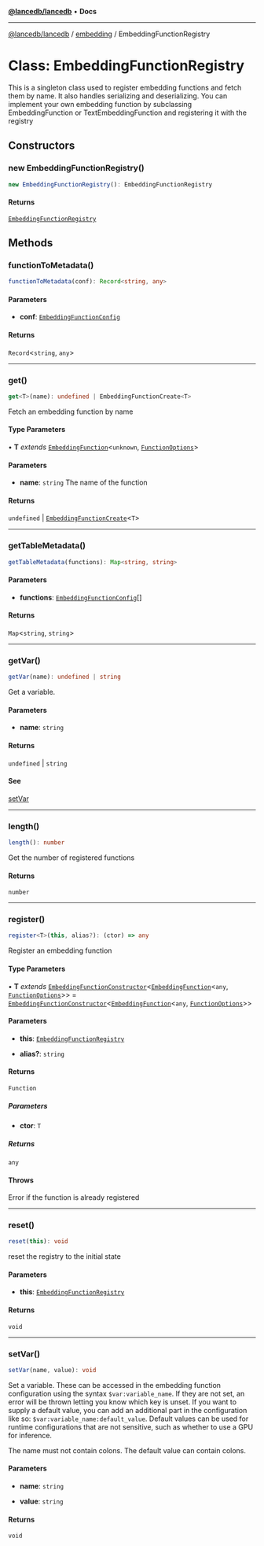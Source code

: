 [**@lancedb/lancedb**](../../../README.md) • **Docs**

***

[@lancedb/lancedb](../../../globals.md) / [embedding](../README.md) / EmbeddingFunctionRegistry

# Class: EmbeddingFunctionRegistry

This is a singleton class used to register embedding functions
and fetch them by name. It also handles serializing and deserializing.
You can implement your own embedding function by subclassing EmbeddingFunction
or TextEmbeddingFunction and registering it with the registry

## Constructors

### new EmbeddingFunctionRegistry()

```ts
new EmbeddingFunctionRegistry(): EmbeddingFunctionRegistry
```

#### Returns

[`EmbeddingFunctionRegistry`](EmbeddingFunctionRegistry.md)

## Methods

### functionToMetadata()

```ts
functionToMetadata(conf): Record<string, any>
```

#### Parameters

* **conf**: [`EmbeddingFunctionConfig`](../interfaces/EmbeddingFunctionConfig.md)

#### Returns

`Record`&lt;`string`, `any`&gt;

***

### get()

```ts
get<T>(name): undefined | EmbeddingFunctionCreate<T>
```

Fetch an embedding function by name

#### Type Parameters

• **T** *extends* [`EmbeddingFunction`](EmbeddingFunction.md)&lt;`unknown`, [`FunctionOptions`](../interfaces/FunctionOptions.md)&gt;

#### Parameters

* **name**: `string`
    The name of the function

#### Returns

`undefined` \| [`EmbeddingFunctionCreate`](../interfaces/EmbeddingFunctionCreate.md)&lt;`T`&gt;

***

### getTableMetadata()

```ts
getTableMetadata(functions): Map<string, string>
```

#### Parameters

* **functions**: [`EmbeddingFunctionConfig`](../interfaces/EmbeddingFunctionConfig.md)[]

#### Returns

`Map`&lt;`string`, `string`&gt;

***

### getVar()

```ts
getVar(name): undefined | string
```

Get a variable.

#### Parameters

* **name**: `string`

#### Returns

`undefined` \| `string`

#### See

[setVar](EmbeddingFunctionRegistry.md#setvar)

***

### length()

```ts
length(): number
```

Get the number of registered functions

#### Returns

`number`

***

### register()

```ts
register<T>(this, alias?): (ctor) => any
```

Register an embedding function

#### Type Parameters

• **T** *extends* [`EmbeddingFunctionConstructor`](../interfaces/EmbeddingFunctionConstructor.md)&lt;[`EmbeddingFunction`](EmbeddingFunction.md)&lt;`any`, [`FunctionOptions`](../interfaces/FunctionOptions.md)&gt;&gt; = [`EmbeddingFunctionConstructor`](../interfaces/EmbeddingFunctionConstructor.md)&lt;[`EmbeddingFunction`](EmbeddingFunction.md)&lt;`any`, [`FunctionOptions`](../interfaces/FunctionOptions.md)&gt;&gt;

#### Parameters

* **this**: [`EmbeddingFunctionRegistry`](EmbeddingFunctionRegistry.md)

* **alias?**: `string`

#### Returns

`Function`

##### Parameters

* **ctor**: `T`

##### Returns

`any`

#### Throws

Error if the function is already registered

***

### reset()

```ts
reset(this): void
```

reset the registry to the initial state

#### Parameters

* **this**: [`EmbeddingFunctionRegistry`](EmbeddingFunctionRegistry.md)

#### Returns

`void`

***

### setVar()

```ts
setVar(name, value): void
```

Set a variable. These can be accessed in the embedding function
configuration using the syntax `$var:variable_name`. If they are not
set, an error will be thrown letting you know which key is unset. If you
want to supply a default value, you can add an additional part in the
configuration like so: `$var:variable_name:default_value`. Default values
can be used for runtime configurations that are not sensitive, such as
whether to use a GPU for inference.

The name must not contain colons. The default value can contain colons.

#### Parameters

* **name**: `string`

* **value**: `string`

#### Returns

`void`
